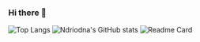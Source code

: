 ### Hi there 👋

![Top Langs](https://github-readme-stats.vercel.app/api/top-langs/?username=ndriodna&hide=html,css,blade&layout=compact&theme=tokyonight )
![Ndriodna's GitHub stats](https://github-readme-stats.vercel.app/api?username=ndriodna&count_private=true&show_icons=true&theme=tokyonight )
![Readme Card](https://github-readme-stats.vercel.app/api/pin/?username=ndriodna&repo=siperpus&owner=true)


<!--
**ndriodna/ndriodna** is a ✨ _special_ ✨ repository because its `README.md` (this file) appears on your GitHub profile.

Here are some ideas to get you started:

- 🔭 I’m currently working on ...
- 🌱 I’m currently learning ...
- 👯 I’m looking to collaborate on ...
- 🤔 I’m looking for help with ...
- 💬 Ask me about ...
- 📫 How to reach me: ...
- 😄 Pronouns: ...
- ⚡ Fun fact: ...
-->
